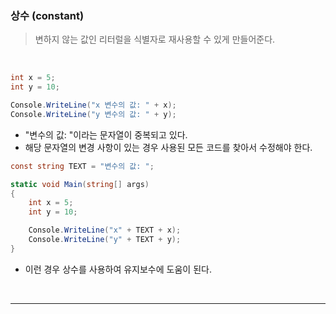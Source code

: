 ### 상수 (constant)
> 변하지 않는 값인 리터럴을 식별자로 재사용할 수 있게 만들어준다.
<br>

```csharp
int x = 5;
int y = 10;

Console.WriteLine("x 변수의 값: " + x);
Console.WriteLine("y 변수의 값: " + y);
```
- "변수의 값: "이라는 문자열이 중복되고 있다.
- 해당 문자열의 변경 사항이 있는 경우 사용된 모든 코드를 찾아서 수정해야 한다.
```csharp
const string TEXT = "변수의 값: ";

static void Main(string[] args)
{
    int x = 5;
    int y = 10;

    Console.WriteLine("x" + TEXT + x);
    Console.WriteLine("y" + TEXT + y);
}
```
- 이런 경우 상수를 사용하여 유지보수에 도움이 된다.
<br>







****
<br>
